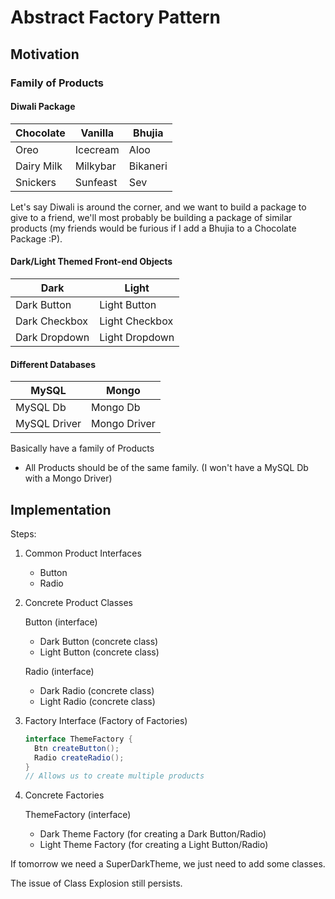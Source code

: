 # Abstract Factory Pattern

## Motivation

### Family of Products

#### Diwali Package

| Chocolate  | Vanilla  | Bhujia   |
| ---------- | -------- | -------- |
| Oreo       | Icecream | Aloo     |
| Dairy Milk | Milkybar | Bikaneri |
| Snickers   | Sunfeast | Sev      |

Let's say Diwali is around the corner, and we want to build a package to give to a friend, we'll most probably be building a package of similar products (my friends would be furious if I add a Bhujia to a Chocolate Package :P).

#### Dark/Light Themed Front-end Objects

| Dark          | Light          |
| ------------- | -------------- |
| Dark Button   | Light Button   |
| Dark Checkbox | Light Checkbox |
| Dark Dropdown | Light Dropdown |

#### Different Databases

| MySQL        | Mongo        |
| ------------ | ------------ |
| MySQL Db     | Mongo Db     |
| MySQL Driver | Mongo Driver |

Basically have a family of Products

- All Products should be of the same family. (I won't have a MySQL Db with a Mongo Driver)

## Implementation

Steps:

1. Common Product Interfaces

   - Button
   - Radio

2. Concrete Product Classes

    Button (interface)

      - Dark Button (concrete class)
      - Light Button (concrete class)

    Radio (interface)

      - Dark Radio (concrete class)
      - Light Radio (concrete class)

3. Factory Interface (Factory of Factories)

    ```Java
    interface ThemeFactory {
      Btn createButton();
      Radio createRadio();
    }
    // Allows us to create multiple products
    ```

4. Concrete Factories

    ThemeFactory (interface)

      - Dark Theme Factory (for creating a Dark Button/Radio)
      - Light Theme Factory (for creating a Light Button/Radio)

If tomorrow we need a SuperDarkTheme, we just need to add some classes.

The issue of Class Explosion still persists.

